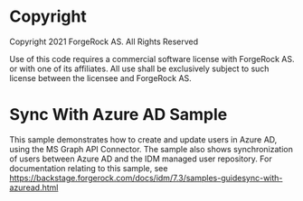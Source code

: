 Copyright
=============
Copyright 2021 ForgeRock AS. All Rights Reserved

Use of this code requires a commercial software license with ForgeRock AS.
or with one of its affiliates. All use shall be exclusively subject
to such license between the licensee and ForgeRock AS.

Sync With Azure AD Sample
=============================

This sample demonstrates how to create and update users in Azure AD, using the MS Graph API
Connector. The sample also shows synchronization of users between Azure AD and the
IDM managed user repository. For documentation relating to this sample, see
https://backstage.forgerock.com/docs/idm/7.3/samples-guidesync-with-azuread.html
